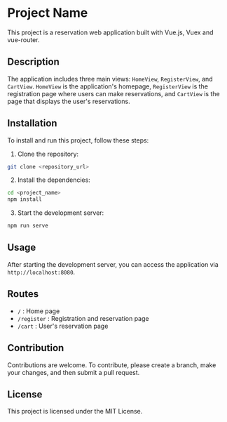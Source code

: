 # Project Name

This project is a reservation web application built with Vue.js, Vuex and vue-router.

## Description

The application includes three main views: `HomeView`, `RegisterView`, and `CartView`. `HomeView` is the application's homepage, `RegisterView` is the registration page where users can make reservations, and `CartView` is the page that displays the user's reservations.

## Installation

To install and run this project, follow these steps:

1. Clone the repository:

```bash
git clone <repository_url>
```

2. Install the dependencies:

```bash
cd <project_name>
npm install
```

3. Start the development server:

```bash
npm run serve
```

## Usage

After starting the development server, you can access the application via `http://localhost:8080`.

## Routes

- `/` : Home page
- `/register` : Registration and reservation page
- `/cart` : User's reservation page

## Contribution

Contributions are welcome. To contribute, please create a branch, make your changes, and then submit a pull request.

## License

This project is licensed under the MIT License.